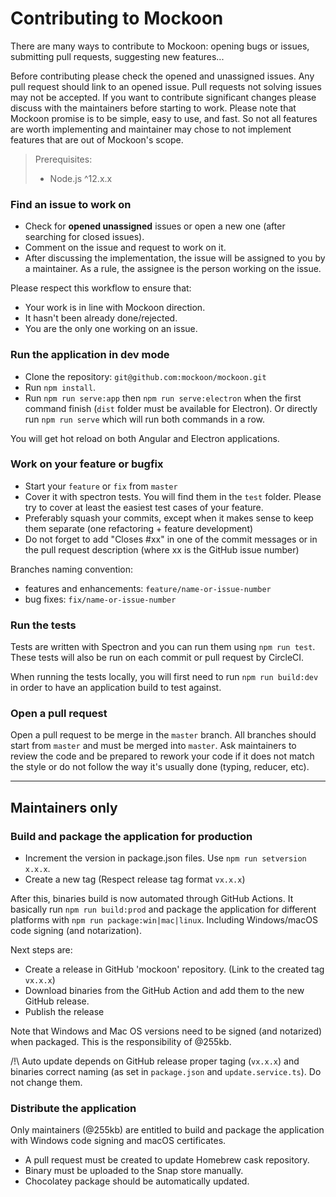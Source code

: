 # Contributing to Mockoon

There are many ways to contribute to Mockoon: opening bugs or issues, submitting pull requests, suggesting new features...

Before contributing please check the opened and unassigned issues. Any pull request should link to an opened issue. Pull requests not solving issues may not be accepted.
If you want to contribute significant changes please discuss with the maintainers before starting to work.
Please note that Mockoon promise is to be simple, easy to use, and fast. So not all features are worth implementing and maintainer may chose to not implement features that are out of Mockoon's scope.

> Prerequisites:
> - Node.js ^12.x.x

### Find an issue to work on

- Check for **opened unassigned** issues or open a new one (after searching for closed issues). 
- Comment on the issue and request to work on it.
- After discussing the implementation, the issue will be assigned to you by a maintainer. As a rule, the assignee is the person working on the issue.

Please respect this workflow to ensure that: 
- Your work is in line with Mockoon direction.
- It hasn't been already done/rejected.
- You are the only one working on an issue.

### Run the application in dev mode

- Clone the repository: `git@github.com:mockoon/mockoon.git`
- Run `npm install`.
- Run `npm run serve:app` then `npm run serve:electron` when the first command finish (`dist` folder must be available for Electron). Or directly run `npm run serve` which will run both commands in a row.

You will get hot reload on both Angular and Electron applications.

### Work on your feature or bugfix

- Start your `feature` or `fix` from `master`
- Cover it with spectron tests. You will find them in the `test` folder. Please try to cover at least the easiest test cases of your feature. 
- Preferably squash your commits, except when it makes sense to keep them separate (one refactoring + feature development)
- Do not forget to add "Closes #xx" in one of the commit messages or in the pull request description (where xx is the GitHub issue number)

Branches naming convention:
- features and enhancements: `feature/name-or-issue-number`
- bug fixes: `fix/name-or-issue-number`

### Run the tests

Tests are written with Spectron and you can run them using `npm run test`. These tests will also be run on each commit or pull request by CircleCI.

When running the tests locally, you will first need to run `npm run build:dev` in order to have an application build to test against.

### Open a pull request

Open a pull request to be merge in the `master` branch. All branches should start from `master` and must be merged into `master`. 
Ask maintainers to review the code and be prepared to rework your code if it does not match the style or do not follow the way it's usually done (typing, reducer, etc). 

---

## Maintainers only

### Build and package the application for production

- Increment the version in package.json files. Use `npm run setversion x.x.x`.
- Create a new tag (Respect release tag format `vx.x.x`)

After this, binaries build is now automated through GitHub Actions. It basically run `npm run build:prod` and package the application for different platforms with `npm run package:win|mac|linux`. Including Windows/macOS code signing (and notarization).

Next steps are: 
- Create a release in GitHub 'mockoon' repository. (Link to the created tag `vx.x.x`)
- Download binaries from the GitHub Action and add them to the new GitHub release.
- Publish the release

Note that Windows and Mac OS versions need to be signed (and notarized) when packaged. This is the responsibility of @255kb.

/!\ Auto update depends on GitHub release proper taging (`vx.x.x`) and binaries correct naming (as set in `package.json` and `update.service.ts`). Do not change them.

### Distribute the application

Only maintainers (@255kb) are entitled to build and package the application with Windows code signing and macOS certificates.

- A pull request must be created to update Homebrew cask repository.
- Binary must be uploaded to the Snap store manually.
- Chocolatey package should be automatically updated.
